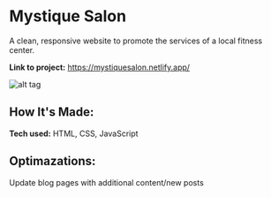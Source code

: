 # Mystique Salon
A clean, responsive website to promote the services of a local fitness center.

**Link to project:** https://mystiquesalon.netlify.app/

![alt tag](http://placecorgi.com/1200/650)

## How It's Made:

**Tech used:** HTML, CSS, JavaScript


## Optimazations:

Update blog pages with additional content/new posts
